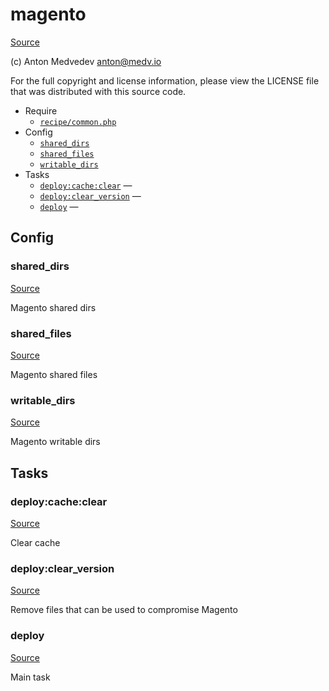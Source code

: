 <!-- DO NOT EDIT THIS FILE! -->
<!-- Instead edit recipe/magento.php -->
<!-- Then run bin/docgen -->

# magento

[Source](/recipe/magento.php)

(c) Anton Medvedev <anton@medv.io>

For the full copyright and license information, please view the LICENSE
file that was distributed with this source code.


* Require
  * [`recipe/common.php`](/recipe/common.php)
* Config
  * [`shared_dirs`](#shared_dirs)
  * [`shared_files`](#shared_files)
  * [`writable_dirs`](#writable_dirs)
* Tasks
  * [`deploy:cache:clear`](#deploy:cache:clear) — 
  * [`deploy:clear_version`](#deploy:clear_version) — 
  * [`deploy`](#deploy) — 

## Config
### shared_dirs
[Source](/recipe/magento.php#L17)

Magento shared dirs

### shared_files
[Source](/recipe/magento.php#L20)

Magento shared files

### writable_dirs
[Source](/recipe/magento.php#L23)

Magento writable dirs


## Tasks
### deploy:cache:clear
[Source](/recipe/magento.php#L28)



Clear cache

### deploy:clear_version
[Source](/recipe/magento.php#L35)



Remove files that can be used to compromise Magento

### deploy
[Source](/recipe/magento.php#L48)



Main task

